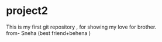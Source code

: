 # project2
This is my first git repository , for showing my love for brother.
<br>
from- Sneha (best friend+behena )
